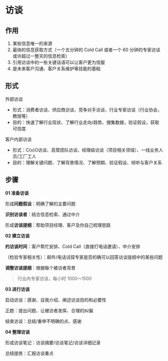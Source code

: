 # 访谈

## 作用

1. 某些信息唯一的来源
2. 最快的信息获取方式（一个五分钟的 Cold Call 或者一个 60 分钟的专家访谈或许超过一整天的信息检索）
3. 引用访谈中的一些关键话语可以让客户更为信服
4. 是未来客户沟通、客户关系维护等技能的基础



## 形式

外部访谈

- 形式：消费者访谈、供应商访谈、竞争对手访谈、行业专家访谈（行业协会，教授等）
- 目的：快速了解行业现状、了解行业走向/趋势、搜集数据，验证假设，获取可信度



客户内部访谈

- 形式：C(x)O访谈、高管团队访谈、经理级访谈（项目相关领域）、一线业务人员/工厂工人
- 目的：理解关键问题、了解背景情况、了解预期、验证假设、倾听与客户关系



## 步骤

**01 准备访谈**

形成**问题假设**：明确了解的主要问题

**识别访谈者**：结合信息检索、通过中介

形成**访谈提纲**：帮助项目经理、客户及你自己梳理思路



**02 建立访谈**

**约访谈时间**：客户帮忙安排、Cold Call（直接打电话邀请）、中介安排

（检验专家相关性）：邮件/电话试探专家是否的确可以回答访谈提纲中的某些问题

**调整访谈提纲**：根据每个被访者背景

> 行业内专家访谈，每小时 1000～1500



**03 进行访谈**

启动访谈：感谢、自我介绍、阐述访谈目的和必要性

正题：提出问题、让被访者发挥、合理的纠偏

结束访谈：总结/重申不明确的点、感谢



**04 整理访谈**

形成访谈笔记：访谈摘要/访谈笔记/访谈详细记录

总结提炼：汇报访谈重点